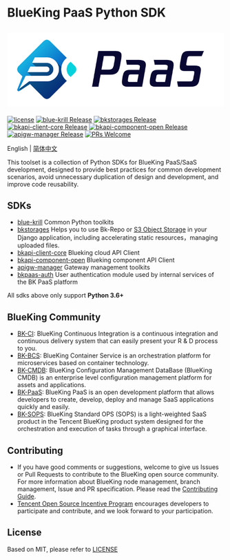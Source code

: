 # BlueKing PaaS Python SDK 

![](docs/images/bk_paas_en.png)
---

[![license](https://img.shields.io/badge/license-mit-brightgreen.svg?style=flat)](LICENSE)
[![blue-krill Release](https://img.shields.io/badge/blue--krill-1.0.5-brightgreen)](https://github.com/TencentBlueKing/bkpaas-python-sdk/releases)
[![bkstorages Release](https://img.shields.io/badge/bkstorages-1.0.1-brightgreen)](https://github.com/TencentBlueKing/bkpaas-python-sdk/releases)
[![bkapi-client-core Release](https://img.shields.io/badge/bkapi--client--core-1.1.0-brightgreen)](https://github.com/TencentBlueKing/bkpaas-python-sdk/releases)
[![bkapi-component-open Release](https://img.shields.io/badge/bkapi--component--open-1.1.0-brightgreen)](https://github.com/TencentBlueKing/bkpaas-python-sdk/releases)
[![apigw-manager Release](https://img.shields.io/badge/apigw--manager-1.0.0-brightgreen)](https://github.com/TencentBlueKing/bkpaas-python-sdk/releases)
[![PRs Welcome](https://img.shields.io/badge/PRs-welcome-brightgreen.svg)](https://github.com/TencentBlueKing/bkpaas-python-sdkpulls)

English | [简体中文](readme.md)

This toolset is a collection of Python SDKs for BlueKing PaaS/SaaS development, designed to provide best practices for common development scenarios, avoid unnecessary duplication of design and development, and improve code reusability.

## SDKs

- [blue-krill](sdks/blue-krill/README.md) Common Python toolkits
- [bkstorages](sdks/bkstorages/README.md) Helps you to use Bk-Repo or [S3 Object Storage](https://docs.ceph.com/en/latest/radosgw/s3/) in your Django application, including accelerating static resources，managing uploaded files.
- [bkapi-client-core](sdks/bkapi-client-core/README.md) Blueking cloud API Client
- [bkapi-component-open](sdks/bkapi-component-open/README.md) Blueking component API Client
- [apigw-manager](sdks/apigw-manager/README.md) Gateway management toolkits
- [bkpaas-auth](sdks/bkpaas-auth/README.md) User authentication module used by internal services of the BK PaaS platform

All sdks above only support **Python 3.6+**

## BlueKing Community
- [BK-CI](https://github.com/Tencent/bk-ci): BlueKing Continuous Integration is a continuous integration and continuous delivery system that can easily present your R & D process to you.
- [BK-BCS](https://github.com/Tencent/bk-bcs): BlueKing Container Service is an orchestration platform for microservices based on container technology.
- [BK-CMDB](https://github.com/Tencent/bk-cmdb): BlueKing Configuration Management DataBase (BlueKing CMDB) is an enterprise level configuration management platform for assets and applications.
- [BK-PaaS](https://github.com/Tencent/bk-PaaS): BlueKing PaaS is an open development platform that allows developers to create, develop, deploy and manage SaaS applications quickly and easily.
- [BK-SOPS](https://github.com/Tencent/bk-sops): BlueKing Standard OPS (SOPS) is a light-weighted SaaS product in the Tencent BlueKing product system designed for the orchestration and execution of tasks through a graphical interface.

## Contributing
- If you have good comments or suggestions, welcome to give us Issues or Pull Requests to contribute to the BlueKing open source community. For more information about BlueKing node management, branch management, Issue and PR specification. Please read the [Contributing Guide](docs/CONTRIBUTING.md).
- [Tencent Open Source Incentive Program](https://opensource.tencent.com/contribution) encourages developers to participate and contribute, and we look forward to your participation.

## License

Based on MIT, please refer to [LICENSE](LICENSE)
